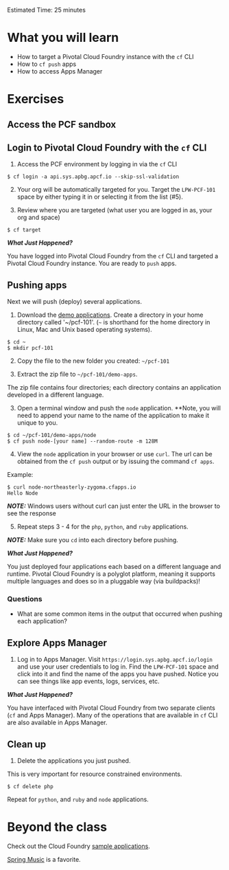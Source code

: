 Estimated Time: 25 minutes

# What you will learn

* How to target a Pivotal Cloud Foundry instance with the `cf` CLI
* How to `cf push` apps
* How to access Apps Manager

# Exercises
<!-- These exercises require a PCF Pivotal Application Service environment. You have a few options here:
* The APBG PCF instance. Please fill out [this brief form](TO DO!!!!!) to gain access to that environment.
* Pivotal Web Services (PWS): Hosted PCF instance. New accounts get the equivalent of 60 days free credit. Follow the instructions [here](https://run.pivotal.io/) to sign up for an account.
* [PCF Dev](https://pivotal.io/pcf-dev): running PCF locally on your machine -->
## Access the PCF sandbox

## Login to Pivotal Cloud Foundry with the `cf` CLI

1) Access the PCF environment by logging in via the `cf` CLI

```
$ cf login -a api.sys.apbg.apcf.io --skip-ssl-validation
```

2) Your org will be automatically targeted for you. Target the `LPW-PCF-101` space by either typing it in or selecting it from the list (#5).

3) Review where you are targeted (what user you are logged in as, your org and space)
```
$ cf target
```


***What Just Happened?***

You have logged into Pivotal Cloud Foundry from the `cf` CLI and targeted a Pivotal Cloud Foundry instance.  You are ready to `push` apps.

## Pushing apps

Next we will push (deploy) several applications.

1) Download the [demo applications](../resources/demo-apps.zip).  Create a directory in your home directory called '~/pcf-101'. (`~` is shorthand for the home directory in Linux, Mac and Unix based operating systems).
```
$ cd ~
$ mkdir pcf-101
```
2) Copy the file to the new folder you created: `~/pcf-101`

2) Extract the zip file to `~/pcf-101/demo-apps`.  

The zip file contains four directories; each directory contains an application developed in a different language.

3) Open a terminal window and push the `node` application. **Note, you will need to append your name to the name of the application to make it unique to you.

```
$ cd ~/pcf-101/demo-apps/node
$ cf push node-[your name] --random-route -m 128M
```

4) View the `node` application in your browser or use `curl`.  The url can be obtained from the `cf push` output or by issuing the command `cf apps`.

Example:
```
$ curl node-northeasterly-zygoma.cfapps.io
Hello Node
```

***NOTE:*** Windows users without curl can just enter the URL in the browser to see the response

5) Repeat steps 3 - 4 for the `php`, `python`, and `ruby` applications.  

***NOTE:*** Make sure you `cd` into each directory before pushing.

***What Just Happened?***

You just deployed four applications each based on a different language and runtime.  Pivotal Cloud Foundry is a polyglot platform, meaning it supports multiple languages and does so in a pluggable way (via buildpacks)!

### Questions

* What are some common items in the output that occurred when pushing each application?

## Explore Apps Manager

1) Log in to Apps Manager. Visit `https://login.sys.apbg.apcf.io/login` and use your user credentials to log in. Find the `LPW-PCF-101` space and click into it and find the name of the apps you have pushed. Notice you can see things like app events, logs, services, etc.

***What Just Happened?***

You have interfaced with Pivotal Cloud Foundry from two separate clients (`cf` and Apps Manager).  Many of the operations that are available in `cf` CLI are also available in Apps Manager.

## Clean up

1) Delete the applications you just pushed.  

This is very important for resource constrained environments.

```
$ cf delete php
```

Repeat for `python`, and `ruby`  and `node` applications.

# Beyond the class

Check out the Cloud Foundry <a href=https://github.com/cloudfoundry-samples target="_blank">sample applications</a>.  

<a href=https://github.com/cloudfoundry-samples/spring-music target="_blank">Spring Music</a> is a favorite.
